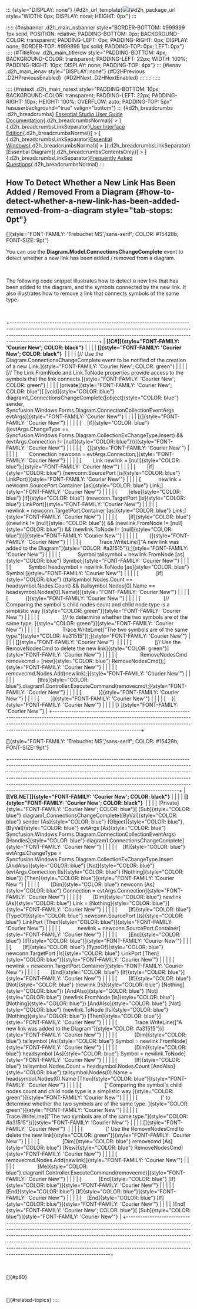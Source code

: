 ::: {style="DISPLAY: none"}
[](ms-xhelp:///?Id=d2h_url_template){#d2h_url_template}![](!package_url!){#d2h_package_url style="WIDTH: 0px; DISPLAY: none; HEIGHT: 0px"}
:::

::::: {#nsbanner .d2h_main_nsbanner style="BORDER-BOTTOM: #999999 1px solid; POSITION: relative; PADDING-BOTTOM: 0px; BACKGROUND-COLOR: transparent; PADDING-LEFT: 0px; PADDING-RIGHT: 0px; DISPLAY: none; BORDER-TOP: #999999 1px solid; PADDING-TOP: 0px; LEFT: 0px"}
:::: {#TitleRow .d2h_main_titlerow style="PADDING-BOTTOM: 4px; BACKGROUND-COLOR: transparent; PADDING-LEFT: 22px; WIDTH: 100%; PADDING-RIGHT: 10px; DISPLAY: none; PADDING-TOP: 4px"}
::: {#ienav .d2h_main_ienav style="DISPLAY: none"}
[](ms-xhelp:///?Id=1a0a22ee-2e5b-4b20-a927-25030878ec8c){#D2HPrevious .D2HPreviousEnabled}  [](ms-xhelp:///?Id=b754ed71-be07-48ba-b69f-b7443a15acbf){#D2HNext .D2HNextEnabled}
:::
::::
:::::

:::: {#nstext .d2h_main_nstext style="PADDING-BOTTOM: 10px; BACKGROUND-COLOR: transparent; PADDING-LEFT: 22px; PADDING-RIGHT: 10px; HEIGHT: 100%; OVERFLOW: auto; PADDING-TOP: 5px" hasuserbackground="true" valign="bottom"}
::: {#d2h_breadcrumbs .d2h_breadcrumbs}
[Essential Studio User Guide Documentation](ms-xhelp:///?Id=12457748-09e3-4d74-a240-8e049cedf030){.d2h_breadcrumbsNormal}[ \> ]{.d2h_breadcrumbsLinkSeparator}[User Interface Edition](ms-xhelp:///?Id=c29296b7-531c-413b-a0ec-488ca1f7f669){.d2h_breadcrumbsNormal}[ \> ]{.d2h_breadcrumbsLinkSeparator}[Essential Windows](ms-xhelp:///?Id=e60759d8-47a4-4570-9d7a-16a68d63f2ea){.d2h_breadcrumbsNormal}[ \> ]{.d2h_breadcrumbsLinkSeparator}[Essential Diagram]{.d2h_breadcrumbsContentsOnly}[ \> ]{.d2h_breadcrumbsLinkSeparator}[Frequently Asked Questions](ms-xhelp:///?Id=bb4a5b35-2631-4a2a-9fa8-2159cc7204f4){.d2h_breadcrumbsNormal}
:::

## How To Detect Whether a New Link Has Been Added / Removed From a Diagram {#how-to-detect-whether-a-new-link-has-been-added-removed-from-a-diagram style="tab-stops: 0pt"}

[]{style="FONT-FAMILY: 'Trebuchet MS','sans-serif'; COLOR: #15428b; FONT-SIZE: 9pt"} 

You can use the **Diagram.Model.ConnectionsChangeComplete** event to detect whether a new link has been added / removed from a diagram.

 

The following code snippet illustrates how to detect a new link that has been added to the diagram, and the symbols connected by the new link. It also illustrates how to remove a link that connects symbols of the same type.

 

+-------------------------------------------------------------------------------------------------------------------------------------------------------------------------------------------------------------------------------------------------------------------------------+
| **[\[C#\]]{style="FONT-FAMILY: 'Courier New'; COLOR: black"}**                                                                                                                                                                                                                |
|                                                                                                                                                                                                                                                                               |
| **[]{style="FONT-FAMILY: 'Courier New'; COLOR: black"}**                                                                                                                                                                                                                      |
|                                                                                                                                                                                                                                                                               |
| [// Use the Diagram.ConnectionsChangeComplete event to be notified of the creation of a new Link.]{style="FONT-FAMILY: 'Courier New'; COLOR: green"}                                                                                                                          |
|                                                                                                                                                                                                                                                                               |
| [// The Link.FromNode and Link.ToNode properties provide access to the symbols that the link connects.]{style="FONT-FAMILY: 'Courier New'; COLOR: green"}                                                                                                                     |
|                                                                                                                                                                                                                                                                               |
| [private]{style="FONT-FAMILY: 'Courier New'; COLOR: blue"}[ [void]{style="COLOR: blue"} diagram1_ConnectionsChangeComplete([object]{style="COLOR: blue"} sender, Syncfusion.Windows.Forms.Diagram.ConnectionCollectionEventArgs evtArgs)]{style="FONT-FAMILY: 'Courier New'"} |
|                                                                                                                                                                                                                                                                               |
| [{]{style="FONT-FAMILY: 'Courier New'"}                                                                                                                                                                                                                                       |
|                                                                                                                                                                                                                                                                               |
| [    [if]{style="COLOR: blue"} ((evtArgs.ChangeType == Syncfusion.Windows.Forms.Diagram.CollectionExChangeType.Insert) && (evtArgs.Connection != [null]{style="COLOR: blue"}))]{style="FONT-FAMILY: 'Courier New'"}                                                           |
|                                                                                                                                                                                                                                                                               |
| [    {]{style="FONT-FAMILY: 'Courier New'"}                                                                                                                                                                                                                                   |
|                                                                                                                                                                                                                                                                               |
| [        Connection newconn = evtArgs.Connection;]{style="FONT-FAMILY: 'Courier New'"}                                                                                                                                                                                        |
|                                                                                                                                                                                                                                                                               |
| [        Link newlink = [null]{style="COLOR: blue"};]{style="FONT-FAMILY: 'Courier New'"}                                                                                                                                                                                     |
|                                                                                                                                                                                                                                                                               |
| [        [if]{style="COLOR: blue"} (newconn.SourcePort [is]{style="COLOR: blue"} LinkPort)]{style="FONT-FAMILY: 'Courier New'"}                                                                                                                                               |
|                                                                                                                                                                                                                                                                               |
| [            newlink = newconn.SourcePort.Container [as]{style="COLOR: blue"} Link;]{style="FONT-FAMILY: 'Courier New'"}                                                                                                                                                      |
|                                                                                                                                                                                                                                                                               |
| [        [else]{style="COLOR: blue"} [if]{style="COLOR: blue"} (newconn.TargetPort [is]{style="COLOR: blue"} LinkPort)]{style="FONT-FAMILY: 'Courier New'"}                                                                                                                   |
|                                                                                                                                                                                                                                                                               |
| [            newlink = newconn.TargetPort.Container [as]{style="COLOR: blue"} Link;]{style="FONT-FAMILY: 'Courier New'"}                                                                                                                                                      |
|                                                                                                                                                                                                                                                                               |
| [        [if]{style="COLOR: blue"} ((newlink != [null]{style="COLOR: blue"}) && (newlink.FromNode != [null]{style="COLOR: blue"}) && (newlink.ToNode != [null]{style="COLOR: blue"}))]{style="FONT-FAMILY: 'Courier New'"}                                                    |
|                                                                                                                                                                                                                                                                               |
| [        {]{style="FONT-FAMILY: 'Courier New'"}                                                                                                                                                                                                                               |
|                                                                                                                                                                                                                                                                               |
| [            Trace.WriteLine([\"A new link was added to the Diagram\"]{style="COLOR: #a31515"});]{style="FONT-FAMILY: 'Courier New'"}                                                                                                                                         |
|                                                                                                                                                                                                                                                                               |
| [            Symbol tailsymbol = newlink.FromNode [as]{style="COLOR: blue"} Symbol;]{style="FONT-FAMILY: 'Courier New'"}                                                                                                                                                      |
|                                                                                                                                                                                                                                                                               |
| [            Symbol headsymbol = newlink.ToNode [as]{style="COLOR: blue"} Symbol;]{style="FONT-FAMILY: 'Courier New'"}                                                                                                                                                        |
|                                                                                                                                                                                                                                                                               |
| [            [if]{style="COLOR: blue"} ((tailsymbol.Nodes.Count == headsymbol.Nodes.Count) && (tailsymbol.Nodes\[0\].Name == headsymbol.Nodes\[0\].Name))]{style="FONT-FAMILY: 'Courier New'"}                                                                                |
|                                                                                                                                                                                                                                                                               |
| [            {]{style="FONT-FAMILY: 'Courier New'"}                                                                                                                                                                                                                           |
|                                                                                                                                                                                                                                                                               |
| [                [// Comparing the symbol\'s child nodes count and child node type is a simplistic way ]{style="COLOR: green"}]{style="FONT-FAMILY: 'Courier New'"}                                                                                                           |
|                                                                                                                                                                                                                                                                               |
| [                [// to determine whether the two symbols are of the same type. ]{style="COLOR: green"}]{style="FONT-FAMILY: 'Courier New'"}                                                                                                                                  |
|                                                                                                                                                                                                                                                                               |
| [                Trace.WriteLine([\"The two symbols are of the same type.\"]{style="COLOR: #a31515"});]{style="FONT-FAMILY: 'Courier New'"}                                                                                                                                   |
|                                                                                                                                                                                                                                                                               |
| []{style="FONT-FAMILY: 'Courier New'"}                                                                                                                                                                                                                                        |
|                                                                                                                                                                                                                                                                               |
| [                [// Use the RemoveNodesCmd to delete the new link]{style="COLOR: green"}]{style="FONT-FAMILY: 'Courier New'"}                                                                                                                                                |
|                                                                                                                                                                                                                                                                               |
| [                RemoveNodesCmd removecmd = [new]{style="COLOR: blue"} RemoveNodesCmd();]{style="FONT-FAMILY: 'Courier New'"}                                                                                                                                                 |
|                                                                                                                                                                                                                                                                               |
| [                removecmd.Nodes.Add(newlink);]{style="FONT-FAMILY: 'Courier New'"}                                                                                                                                                                                           |
|                                                                                                                                                                                                                                                                               |
| [                [this]{style="COLOR: blue"}.diagram1.Controller.ExecuteCommand(removecmd);]{style="FONT-FAMILY: 'Courier New'"}                                                                                                                                              |
|                                                                                                                                                                                                                                                                               |
| [            }]{style="FONT-FAMILY: 'Courier New'"}                                                                                                                                                                                                                           |
|                                                                                                                                                                                                                                                                               |
| [        }]{style="FONT-FAMILY: 'Courier New'"}                                                                                                                                                                                                                               |
|                                                                                                                                                                                                                                                                               |
| [    }]{style="FONT-FAMILY: 'Courier New'"}                                                                                                                                                                                                                                   |
|                                                                                                                                                                                                                                                                               |
| [} ]{style="FONT-FAMILY: 'Courier New'"}                                                                                                                                                                                                                                      |
+-------------------------------------------------------------------------------------------------------------------------------------------------------------------------------------------------------------------------------------------------------------------------------+

[]{style="FONT-FAMILY: 'Trebuchet MS','sans-serif'; COLOR: #15428b; FONT-SIZE: 9pt"} 

+-----------------------------------------------------------------------------------------------------------------------------------------------------------------------------------------------------------------------------------------------------------------------------------------------------------------------------------------------------------------------------------------------------------------------------------------------------------------------------+
| **[\[VB.NET\]]{style="FONT-FAMILY: 'Courier New'; COLOR: black"}**                                                                                                                                                                                                                                                                                                                                                                                                          |
|                                                                                                                                                                                                                                                                                                                                                                                                                                                                             |
| **[]{style="FONT-FAMILY: 'Courier New'; COLOR: black"}**                                                                                                                                                                                                                                                                                                                                                                                                                    |
|                                                                                                                                                                                                                                                                                                                                                                                                                                                                             |
| [Private]{style="FONT-FAMILY: 'Courier New'; COLOR: blue"}[ [Sub]{style="COLOR: blue"} diagram1_ConnectionsChangeComplete([ByVal]{style="COLOR: blue"} sender [As]{style="COLOR: blue"} [Object]{style="COLOR: blue"}, [ByVal]{style="COLOR: blue"} evtArgs [As]{style="COLOR: blue"} Syncfusion.Windows.Forms.Diagram.ConnectionCollectionEventArgs) [Handles]{style="COLOR: blue"} diagram1.ConnectionsChangeComplete]{style="FONT-FAMILY: 'Courier New'"}                |
|                                                                                                                                                                                                                                                                                                                                                                                                                                                                             |
| [    [If]{style="COLOR: blue"} evtArgs.ChangeType = Syncfusion.Windows.Forms.Diagram.CollectionExChangeType.Insert [AndAlso]{style="COLOR: blue"} [Not]{style="COLOR: blue"} (evtArgs.Connection [Is]{style="COLOR: blue"} [Nothing]{style="COLOR: blue"}) [Then]{style="COLOR: blue"}]{style="FONT-FAMILY: 'Courier New'"}                                                                                                                                                 |
|                                                                                                                                                                                                                                                                                                                                                                                                                                                                             |
| [        [Dim]{style="COLOR: blue"} newconn [As]{style="COLOR: blue"} Connection = evtArgs.Connection]{style="FONT-FAMILY: 'Courier New'"}                                                                                                                                                                                                                                                                                                                                  |
|                                                                                                                                                                                                                                                                                                                                                                                                                                                                             |
| [        [Dim]{style="COLOR: blue"} newlink [As]{style="COLOR: blue"} Link = [Nothing]{style="COLOR: blue"}]{style="FONT-FAMILY: 'Courier New'"}                                                                                                                                                                                                                                                                                                                            |
|                                                                                                                                                                                                                                                                                                                                                                                                                                                                             |
| [        [If]{style="COLOR: blue"} [TypeOf]{style="COLOR: blue"} newconn.SourcePort [Is]{style="COLOR: blue"} LinkPort [Then]{style="COLOR: blue"}]{style="FONT-FAMILY: 'Courier New'"}                                                                                                                                                                                                                                                                                     |
|                                                                                                                                                                                                                                                                                                                                                                                                                                                                             |
| [            newlink = newconn.SourcePort.Container]{style="FONT-FAMILY: 'Courier New'"}                                                                                                                                                                                                                                                                                                                                                                                    |
|                                                                                                                                                                                                                                                                                                                                                                                                                                                                             |
| [        [End]{style="COLOR: blue"} [If]{style="COLOR: blue"}]{style="FONT-FAMILY: 'Courier New'"}                                                                                                                                                                                                                                                                                                                                                                          |
|                                                                                                                                                                                                                                                                                                                                                                                                                                                                             |
| [        [If]{style="COLOR: blue"} [TypeOf]{style="COLOR: blue"} newconn.TargetPort [Is]{style="COLOR: blue"} LinkPort [Then]{style="COLOR: blue"}]{style="FONT-FAMILY: 'Courier New'"}                                                                                                                                                                                                                                                                                     |
|                                                                                                                                                                                                                                                                                                                                                                                                                                                                             |
| [            newlink = newconn.TargetPort.Container]{style="FONT-FAMILY: 'Courier New'"}                                                                                                                                                                                                                                                                                                                                                                                    |
|                                                                                                                                                                                                                                                                                                                                                                                                                                                                             |
| [        [End]{style="COLOR: blue"} [If]{style="COLOR: blue"}]{style="FONT-FAMILY: 'Courier New'"}                                                                                                                                                                                                                                                                                                                                                                          |
|                                                                                                                                                                                                                                                                                                                                                                                                                                                                             |
| [        [If]{style="COLOR: blue"} [Not]{style="COLOR: blue"} (newlink [Is]{style="COLOR: blue"} [Nothing]{style="COLOR: blue"}) [AndAlso]{style="COLOR: blue"} [Not]{style="COLOR: blue"} (newlink.FromNode [Is]{style="COLOR: blue"} [Nothing]{style="COLOR: blue"}) [AndAlso]{style="COLOR: blue"} [Not]{style="COLOR: blue"} (newlink.ToNode [Is]{style="COLOR: blue"} [Nothing]{style="COLOR: blue"}) [Then]{style="COLOR: blue"}]{style="FONT-FAMILY: 'Courier New'"} |
|                                                                                                                                                                                                                                                                                                                                                                                                                                                                             |
| [            Trace.WriteLine([\"A new link was added to the Diagram\"]{style="COLOR: #a31515"})]{style="FONT-FAMILY: 'Courier New'"}                                                                                                                                                                                                                                                                                                                                        |
|                                                                                                                                                                                                                                                                                                                                                                                                                                                                             |
| [            [Dim]{style="COLOR: blue"} tailsymbol [As]{style="COLOR: blue"} Symbol = newlink.FromNode]{style="FONT-FAMILY: 'Courier New'"}                                                                                                                                                                                                                                                                                                                                 |
|                                                                                                                                                                                                                                                                                                                                                                                                                                                                             |
| [            [Dim]{style="COLOR: blue"} headsymbol [As]{style="COLOR: blue"} Symbol = newlink.ToNode]{style="FONT-FAMILY: 'Courier New'"}                                                                                                                                                                                                                                                                                                                                   |
|                                                                                                                                                                                                                                                                                                                                                                                                                                                                             |
| [            [If]{style="COLOR: blue"} tailsymbol.Nodes.Count = headsymbol.Nodes.Count [AndAlso]{style="COLOR: blue"} tailsymbol.Nodes(0).Name = headsymbol.Nodes(0).Name [Then]{style="COLOR: blue"}]{style="FONT-FAMILY: 'Courier New'"}                                                                                                                                                                                                                                  |
|                                                                                                                                                                                                                                                                                                                                                                                                                                                                             |
| [                [\' Comparing the symbol\'s child nodes count and child node type is a simplistic way ]{style="COLOR: green"}]{style="FONT-FAMILY: 'Courier New'"}                                                                                                                                                                                                                                                                                                         |
|                                                                                                                                                                                                                                                                                                                                                                                                                                                                             |
| [                [\' to determine whether the two symbols are of the same type. ]{style="COLOR: green"}]{style="FONT-FAMILY: 'Courier New'"}                                                                                                                                                                                                                                                                                                                                |
|                                                                                                                                                                                                                                                                                                                                                                                                                                                                             |
| [                Trace.WriteLine([\"The two symbols are of the same type.\"]{style="COLOR: #a31515"})]{style="FONT-FAMILY: 'Courier New'"}                                                                                                                                                                                                                                                                                                                                  |
|                                                                                                                                                                                                                                                                                                                                                                                                                                                                             |
| []{style="FONT-FAMILY: 'Courier New'"}                                                                                                                                                                                                                                                                                                                                                                                                                                      |
|                                                                                                                                                                                                                                                                                                                                                                                                                                                                             |
| [                [\' Use the RemoveNodesCmd to delete the new link]{style="COLOR: green"}]{style="FONT-FAMILY: 'Courier New'"}                                                                                                                                                                                                                                                                                                                                              |
|                                                                                                                                                                                                                                                                                                                                                                                                                                                                             |
| [                [Dim]{style="COLOR: blue"} removecmd [As]{style="COLOR: blue"} [New]{style="COLOR: blue"} RemoveNodesCmd]{style="FONT-FAMILY: 'Courier New'"}                                                                                                                                                                                                                                                                                                              |
|                                                                                                                                                                                                                                                                                                                                                                                                                                                                             |
| [                removecmd.Nodes.Add(newlink)]{style="FONT-FAMILY: 'Courier New'"}                                                                                                                                                                                                                                                                                                                                                                                          |
|                                                                                                                                                                                                                                                                                                                                                                                                                                                                             |
| [                [Me]{style="COLOR: blue"}.diagram1.Controller.ExecuteCommand(removecmd)]{style="FONT-FAMILY: 'Courier New'"}                                                                                                                                                                                                                                                                                                                                               |
|                                                                                                                                                                                                                                                                                                                                                                                                                                                                             |
| [            [End]{style="COLOR: blue"} [If]{style="COLOR: blue"}]{style="FONT-FAMILY: 'Courier New'"}                                                                                                                                                                                                                                                                                                                                                                      |
|                                                                                                                                                                                                                                                                                                                                                                                                                                                                             |
| [        [End]{style="COLOR: blue"} [If]{style="COLOR: blue"}]{style="FONT-FAMILY: 'Courier New'"}                                                                                                                                                                                                                                                                                                                                                                          |
|                                                                                                                                                                                                                                                                                                                                                                                                                                                                             |
| [    [End]{style="COLOR: blue"} [If]{style="COLOR: blue"}]{style="FONT-FAMILY: 'Courier New'"}                                                                                                                                                                                                                                                                                                                                                                              |
|                                                                                                                                                                                                                                                                                                                                                                                                                                                                             |
| [End]{style="FONT-FAMILY: 'Courier New'; COLOR: blue"}[ [Sub]{style="COLOR: blue"}]{style="FONT-FAMILY: 'Courier New'"}                                                                                                                                                                                                                                                                                                                                                     |
+-----------------------------------------------------------------------------------------------------------------------------------------------------------------------------------------------------------------------------------------------------------------------------------------------------------------------------------------------------------------------------------------------------------------------------------------------------------------------------+

 

[]{#p80} 

 

[]{#related-topics}
::::
